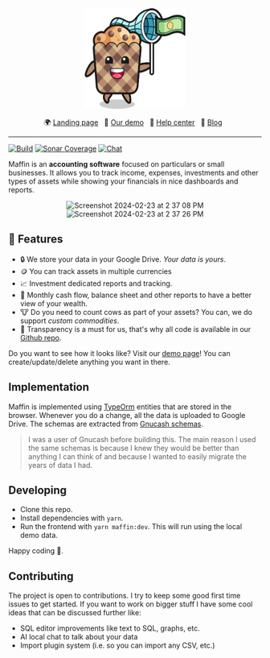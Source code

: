 <div align="center">
  <a href="http://maffin.io/">
    <img src="https://github.com/maffin-io/maffin-app/blob/master/src/assets/images/maffin_logo_sm.png" width="200" height="200">
  </a>
  
  🌍 <a href="https://maffin.io" target="_blank">Landing page</a>&nbsp;&nbsp;
  🍭 <a href="https://demo.maffin.io" target="_blank">Our demo</a>&nbsp;&nbsp;
  📖 <a href="http://docs.maffin.io/docs" target="_blank">Help center</a>&nbsp;&nbsp;
  📰 <a href="https://blog.maffin.io" target="_blank">Blog</a>&nbsp;&nbsp;
</div>

---

[![Build](https://img.shields.io/github/actions/workflow/status/maffin-io/maffin-app/frontend-ci.yml?label=Build&logo=github)](https://github.com/maffin-io/maffin-app/actions/workflows/frontend-ci.yml)
[![Sonar Coverage](https://img.shields.io/sonar/coverage/maffin-io_maffin-app?logo=sonarcloud&server=https://sonarcloud.io&label=Coverage)](https://sonarcloud.io/summary/new_code?id=maffin-io_maffin-app)
[![Chat](https://img.shields.io/discord/1222940742335463566?logo=discord&label=Chat)](https://discord.gg/xeT2z4c35V)


Maffin is an **accounting software** focused on particulars or small businesses. It allows you to track income, expenses, investments and other types of assets while showing your financials in nice dashboards and reports.

<div align="center">
  <img width="400" alt="Screenshot 2024-02-23 at 2 37 08 PM" src="https://github.com/maffin-io/maffin-blog/assets/3578154/3b842c43-3ed0-4f80-bab3-5d5cbb65a5a5"> <img width="400" alt="Screenshot 2024-02-23 at 2 37 26 PM" src="https://github.com/maffin-io/maffin-blog/assets/3578154/77dff933-7dca-4f38-bd6f-49694f890167">
</div>

## 🍒 Features

- 🔒 We store your data in your Google Drive. _Your data is yours_.
- 🪙 You can track assets in multiple currencies
- 📈 Investment dedicated reports and tracking.
- 📆 Monthly cash flow, balance sheet and other reports to have a better view of your wealth.
- 🐮 Do you need to count cows as part of your assets? You can, we do support _custom commodities_.
- 🔬 Transparency is a must for us, that's why all code is available in our [Github repo](https://github.com/maffin-io/maffin-app).

Do you want to see how it looks like? Visit our <a href="https://demo.maffin.io" blank="_blank">demo page</a>! You can create/update/delete anything you want in there.

## Implementation

Maffin is implemented using <a href="https://typeorm.io/" target="_blank">TypeOrm</a> entities that are stored in the browser. Whenever you do a change, all the data is uploaded to Google Drive. The schemas are extracted from <a href="https://wiki.gnucash.org/wiki/SQL" target="_blank">Gnucash schemas</a>.

> I was a user of Gnucash before building this. The main reason I used the same schemas is because I knew they would be better than anything I can think of and because I wanted to easily migrate the years of data I had.

## Developing

- Clone this repo.
- Install dependencies with `yarn`.
- Run the frontend with `yarn maffin:dev`. This will run using the local demo data.

Happy coding 🥳.

## Contributing

The project is open to contributions. I try to keep some good first time issues to get started. If you want to work on bigger stuff I have some cool ideas that can be discussed further like:

- SQL editor improvements like text to SQL, graphs, etc.
- AI local chat to talk about your data
- Import plugin system (i.e. so you can import any CSV, etc.)
